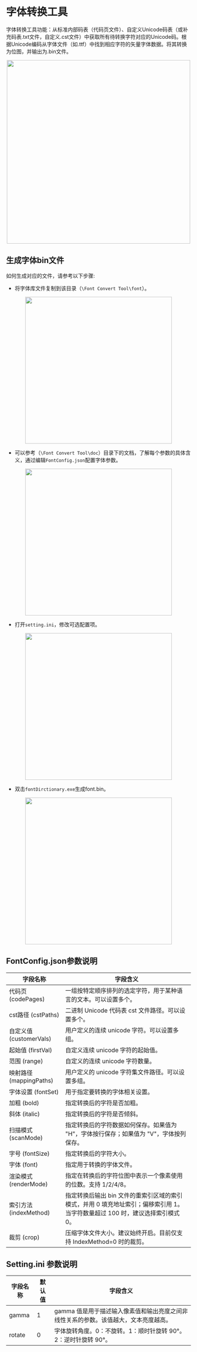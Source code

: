 # 字体转换工具

字体转换工具功能：从标准内部码表（代码页文件）、自定义Unicode码表（或补充码表.txt文件，自定义.cst文件）中获取所有待转换字符对应的Unicode码。根据Unicode编码从字体文件（如.ttf）中找到相应字符的矢量字体数据。将其转换为位图，并输出为.bin文件。

<div style="text-align: center"><img width= "500" src="https://foruda.gitee.com/images/1724915636901040677/99c83b9b_13674272.png" ></div>

## 生成字体bin文件
如何生成对应的文件，请参考以下步骤:
* 将字体库文件复制到该目录（`\Font Convert Tool\font`）。

<div style="text-align: center"><img width= "400" src="https://foruda.gitee.com/images/1718779202121064741/2e5506f6_13408154.png" ></div>

* 可以参考（`\Font Convert Tool\doc`）目录下的文档，了解每个参数的具体含义，通过编辑`FontConfig.json`配置字体参数。

<div style="text-align: center"><img width= "400" src="https://foruda.gitee.com/images/1724034571057169577/1a91aa47_9325830.png" ></div>

* 打开`setting.ini`，修改可选配置项。

<div style="text-align: center"><img width= "400" src="https://foruda.gitee.com/images/1724035284336578868/8affdd56_9325830.png" ></div>

* 双击`fontDirctionary.exe`生成font.bin。

<div style="text-align: center"><img width= "400" src="https://foruda.gitee.com/images/1718779549743952722/46c77609_13408154.png" ></div>

## FontConfig.json参数说明

| 字段名称                | 字段含义                                                                           |
| ----------------------- | --------------------------------------------------------------------------------- |
| 代码页 (codePages)      | 一组按特定顺序排列的选定字符，用于某种语言的文本。可以设置多个。                        |
| cst路径 (cstPaths)      | 二进制 Unicode 代码表 cst 文件路径。可以设置多个。                                   |
| 自定义值 (customerVals) | 用户定义的连续 unicode 字符。可以设置多组。                                          |
| 起始值 (firstVal)       | 自定义连续 unicode 字符的起始值。                                                   |
| 范围 (range)           | 自定义的连续 unicode 字符数量。                                                      |
| 映射路径 (mappingPaths) | 用户定义的 unicode 字符集文件路径。可以设置多组。                                     |
| 字体设置 (fontSet)      | 用于指定要转换的字体相关设置。                                                       |
| 加粗 (bold)            | 指定转换后的字符是否加粗。                                                           |
| 斜体 (italic)          | 指定转换后的字符是否倾斜。                                                           |
| 扫描模式 (scanMode)    | 指定转换后的字符数据如何保存。如果值为 "H"，字体按行保存；如果值为 "V"，字体按列保存。    |
| 字号 (fontSize)        | 指定转换后的字符大小。                                                               |
| 字体 (font)            | 指定用于转换的字体文件。                                                             |
| 渲染模式 (renderMode)  | 指定在转换后的字符位图中表示一个像素使用的位数。支持 1/2/4/8。                          |
| 索引方法 (indexMethod) | 指定转换后输出 bin 文件的重索引区域的索引模式，并用 0 填充地址索引；偏移索引用 1。当字符数量超过 100 时，建议选择索引模式 0。 |
| 裁剪 (crop)            | 压缩字体文件大小。建议始终开启。目前仅支持 IndexMethod=0 时的裁剪。                     |

## Setting.ini 参数说明

| 字段名称     | 默认值 | 字段含义                                                                               |
| ------------ | ------ | ------------------------------------------------------------------------------------ |
| gamma        | 1      | gamma 值是用于描述输入像素值和输出亮度之间非线性关系的参数。该值越大，文本亮度越高。        |
| rotate       | 0      | 字体旋转角度。0：不旋转。1：顺时针旋转 90°。2：逆时针旋转 90°。                           |
